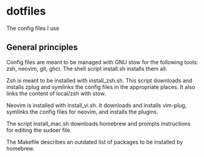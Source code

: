 dotfiles
========

The config files I use

## General principles

Config files are meant to be managed with GNU stow for the following tools: zsh,
  neovim, git, ghci.
The shell script install.sh installs them all.

Zsh is meant to be installed with install_zsh.sh.
This script downloads and installs zplug and symlinks the config files in the
  appropriate places.
It also links the content of local/zsh with stow.

Neovim is installed with install_vi.sh.
It downloads and installs vim-plug, symlinks the config files for neovim, and
  installs the plugins.

The script install_mac.sh downloads homebrew and prompts instructions for
  editing the sudoer file.

The Makefile describes an outdated list of packages to be installed by homebrew.
